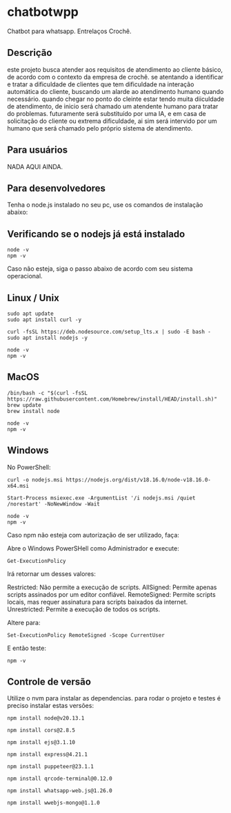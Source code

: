 # chatbotwpp
Chatbot para whatsapp. Entrelaços Crochê.

## Descrição

este projeto busca atender aos requisitos de atendimento ao cliente básico, de acordo com o contexto da empresa de crochê.
se atentando a identificar e tratar a dificuldade de clientes que tem dificuldade na interação automática do cliente,
buscando um alarde ao atendimento humano quando necessário.
quando chegar no ponto do cleinte estar tendo muita diiculdade de atendimento, de inicio será chamado um atendente humano
para tratar do problemas. futuramente será substituído por uma IA, e em casa de solicitação do cliente ou  extrema 
dificuldade, ai sim será intervido por um humano que será chamado pelo próprio sistema de atendimento.

## Para usuários

NADA AQUI AINDA.

## Para desenvolvedores

Tenha o node.js instalado no seu pc, use os comandos de instalação abaixo:

## Verificando se o nodejs já está instalado

```
node -v
npm -v
```

Caso não esteja, siga o passo abaixo de acordo com seu sistema operacional.

## Linux / Unix

```
sudo apt update
sudo apt install curl -y
```
```
curl -fsSL https://deb.nodesource.com/setup_lts.x | sudo -E bash -
sudo apt install nodejs -y
```
```
node -v
npm -v
```

## MacOS
```
/bin/bash -c "$(curl -fsSL https://raw.githubusercontent.com/Homebrew/install/HEAD/install.sh)"
brew update
brew install node
```
```
node -v
npm -v
```

## Windows

No PowerShell:

```
curl -o nodejs.msi https://nodejs.org/dist/v18.16.0/node-v18.16.0-x64.msi
``` 
```
Start-Process msiexec.exe -ArgumentList '/i nodejs.msi /quiet /norestart' -NoNewWindow -Wait
```
```
node -v
npm -v
```

Caso npm não esteja com autorização de ser utilizado, faça:

Abre o Windows PowerSHell como Administrador e execute:

```
Get-ExecutionPolicy
```
Irá retornar um desses valores:

Restricted: Não permite a execução de scripts.
AllSigned: Permite apenas scripts assinados por um editor confiável.
RemoteSigned: Permite scripts locais, mas requer assinatura para scripts baixados da internet.
Unrestricted: Permite a execução de todos os scripts.

Altere para:

```
Set-ExecutionPolicy RemoteSigned -Scope CurrentUser
```

E então teste:

```
npm -v
```


## Controle de versão

Utilize o nvm para instalar as dependencias.
para rodar o projeto e testes é preciso instalar estas versões:

```
npm install node@v20.13.1
```
```
npm install cors@2.8.5
```
```
npm install ejs@3.1.10
```
```
npm install express@4.21.1
```
```
npm install puppeteer@23.1.1
```
```
npm install qrcode-terminal@0.12.0
```
```
npm install whatsapp-web.js@1.26.0
```
```
npm install wwebjs-mongo@1.1.0
```
